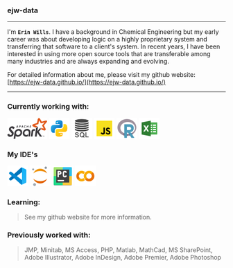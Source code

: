 ### ejw-data
<hr>

I'm **`Erin Wills`**.  I have a background in Chemical Engineering but my early career was about developing logic on a highly proprietary system and transferring that software to a client's system.  In recent years, I have been interested in using more open source tools that are transferable among many industries and are always expanding and evolving.  

For detailed information about me, please visit my github website:  [https://ejw-data.github.io/](https://ejw-data.github.io/) 

<hr>

### Currently working with:
![pySpark](./images/icons8-spark-48.png) ![Python](./images/icons8-python-48.png) ![SQL](./images/sql-icon.png) ![JavaScript](./images/icons8-javascript-48.png) ![R](./images/icons8-r-48.png) ![Excel](./images/icons8-microsoft-excel-48.png)

### My IDE's
![VSCode](./images/icons8-visual-studio-code-2019-48.png) ![Jupyter Notebook](./images/icons8-jupyter-48.png) ![PyCharm](./images/icon-pycharm.png) ![Google Colab](./images/icon-colab-48.png)

### Learning:  
> See my github website for more information.

### Previously worked with:  
> JMP, Minitab, MS Access, PHP, Matlab, MathCad, MS SharePoint, Adobe Illustrator, Adobe InDesign, Adobe Premier, Adobe Photoshop


